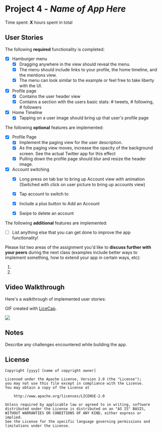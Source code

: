 # Project 4 - *Name of App Here*

Time spent: **X** hours spent in total

## User Stories

The following **required** functionality is completed:

- [x] Hamburger menu
   - [x] Dragging anywhere in the view should reveal the menu.
   - [x] The menu should include links to your profile, the home timeline, and the mentions view.
   - [x] The menu can look similar to the example or feel free to take liberty with the UI.
- [x] Profile page
   - [x] Contains the user header view
   - [x] Contains a section with the users basic stats: # tweets, # following, # followers
- [x] Home Timeline
   - [x] Tapping on a user image should bring up that user's profile page

The following **optional** features are implemented:

- [x] Profile Page
   - [x] Implement the paging view for the user description.
   - [x] As the paging view moves, increase the opacity of the background screen. See the actual Twitter app for this effect
   - [x] Pulling down the profile page should blur and resize the header image.
- [x] Account switching
   - [x] Long press on tab bar to bring up Account view with animation (Switched with click on user picture to bring up accounts view)
   - [x] Tap account to switch to
   - [x] Include a plus button to Add an Account
   - [x] Swipe to delete an account


The following **additional** features are implemented:

- [ ] List anything else that you can get done to improve the app functionality!

Please list two areas of the assignment you'd like to **discuss further with your peers** during the next class (examples include better ways to implement something, how to extend your app in certain ways, etc):

  1.
  2.


## Video Walkthrough

Here's a walkthrough of implemented user stories:


GIF created with [LiceCap](http://www.cockos.com/licecap/).

![](gifs/twitter2.gif)

## Notes

Describe any challenges encountered while building the app.

## License

    Copyright [yyyy] [name of copyright owner]

    Licensed under the Apache License, Version 2.0 (the "License");
    you may not use this file except in compliance with the License.
    You may obtain a copy of the License at

        http://www.apache.org/licenses/LICENSE-2.0

    Unless required by applicable law or agreed to in writing, software
    distributed under the License is distributed on an "AS IS" BASIS,
    WITHOUT WARRANTIES OR CONDITIONS OF ANY KIND, either express or implied.
    See the License for the specific language governing permissions and
    limitations under the License.
